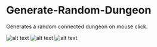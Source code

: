 # Generate-Random-Dungeon

Generates a random connected dungeon on mouse click.

![alt text](https://github.com/Thestouges/Generate-Random-Dungeon/blob/master/Assets/Sample/dungeion1.PNG)
![alt text](https://github.com/Thestouges/Generate-Random-Dungeon/blob/master/Assets/Sample/dungeion2.PNG)
![alt text](https://github.com/Thestouges/Generate-Random-Dungeon/blob/master/Assets/Sample/dungeion3.PNG)
